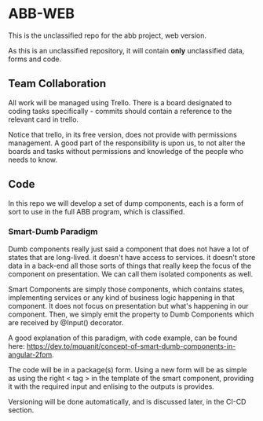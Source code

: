# ABB-WEB
This is the unclassified repo for the abb project, web version.

As this is an unclassified repository, it will contain **only** unclassified data, forms and code.

## Team Collaboration
All work will be managed using Trello.
There is a board designated to coding tasks specifically - commits should contain a reference to the relevant card in trello.

Notice that trello, in its free version, does not provide with permissions management. A good part of the responsibility is upon us, to not alter the boards and tasks without permissions and knowledge of the people who needs to know.

## Code
In this repo we will develop a set of dump components, each is a form of sort to use in the full ABB program, which is classified.

### Smart-Dumb Paradigm
Dumb components really just said a component that does not have a lot of states that are long-lived. it doesn't have access to services. it doesn't store data in a back-end all those sorts of things that really keep the focus of the component on presentation. We can call them isolated components as well.

Smart Components are simply those components, which contains states, implementing services or any kind of business logic happening in that component. It does not focus on presentation but what's happening in our component. Then, we simply emit the property to Dumb Components which are received by @Input() decorator.

A good explanation of this paradigm, with code example, can be found here: https://dev.to/mquanit/concept-of-smart-dumb-components-in-angular-2fom.

The code will be in a package(s) form. Using a new form will be as simple as using the right < tag > in the template of the smart component, providing it with the required input and enlising to the outputs is provides.

Versioning will be done automatically, and is discussed later, in the CI-CD section.
